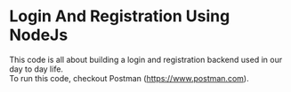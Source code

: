 # Login And Registration Using NodeJs

This code is all about building a login and registration backend used in our day to day life. <br />
To run this code, checkout Postman (https://www.postman.com).

